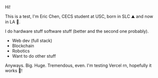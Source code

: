 Hi!

This is a test, I'm Eric Chen, CECS student at USC, born in SLC ⛰️ and now in LA 🌴.

I do hardware stuff software stuff (better and the second one probably).
- Web dev (full stack)
- Blockchain
- Robotics
- Want to do other stuff

Anyways. Big. Huge. Tremendous, even.
I'm testing Vercel rn, hopefully it works 🤞!
